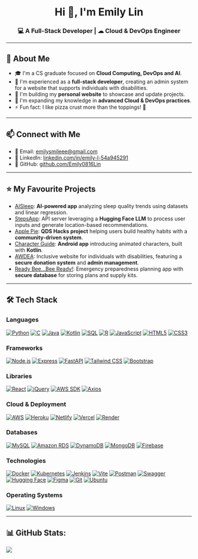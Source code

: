 <h1 align="center">Hi 👋, I'm Emily Lin</h1>  
<h3 align="center">💻 A Full-Stack Developer | ☁ Cloud & DevOps Engineer </h3>  

---  
## 🚀 About Me  
- 🎓 I'm a CS graduate focused on **Cloud Computing, DevOps and AI**.
- 🌟 I'm experienced as a **full-stack developer**, creating an admin system for a website that supports individuals with disabilities.
- 🔭 I'm building my **personal website** to showcase and update projects.  
- 🌱 I'm expanding my knowledge in **advanced Cloud & DevOps practices**.  
- ⚡ Fun fact: I like pizza crust more than the toppings! 🍕  

---
## 📫 Connect with Me
- 📧 Email: [emilysmileee@gmail.com](mailto:emilysmileee@gmail.com)  
- 💼 LinkedIn: [linkedin.com/in/emily-l-54a945291](https://www.linkedin.com/in/emily-l-54a945291/)  
- 🐙 GitHub: [github.com/Emily0816Lin](https://github.com/Emily0816Lin)  
<!-- - 👨‍💻 Portfolio : [Portfolio link](Portfolio link) -->
<!-- - 📄 Resume:  [resume link](resume link) -->

---
## ⭐ My Favourite Projects  
- [AISleep](https://panicky-lamb-kilt.cyclic.app/): **AI-powered app** analyzing sleep quality trends using datasets and linear regression.  
- [StepsApp](https://github.com/yangela1/StepsApp): API server leveraging a **Hugging Face LLM** to process user inputs and generate location-based recommendations.  
- [Apple Pie](ADD_LINK_HERE): **QDS Hacks project** helping users build healthy habits with a **community-driven system**.  
- [Character Guide](ADD_LINK_HERE): **Android app** introducing animated characters, built with **Kotlin**.  
- [AWDEA](https://awdea.org/): Inclusive website for individuals with disabilities, featuring a **secure donation system** and **admin management**.  
- [Ready Bee…Bee Ready!](https://bby-24.web.app/): Emergency preparedness planning app with **secure database** for storing plans and supply kits.  

---
## 🛠️ Tech Stack
### Languages
[![Python](https://img.shields.io/badge/-Python-3776AB?style=for-the-badge&logo=python&logoColor=white)](https://www.python.org/)
[![C](https://img.shields.io/badge/-C-A8B9CC?style=for-the-badge&logo=c&logoColor=white)](https://www.cprogramming.com/)
[![Java](https://img.shields.io/badge/java-%23ED8B00.svg?style=for-the-badge&logo=openjdk&logoColor=white)](https://www.java.com/)
[![Kotlin](https://img.shields.io/badge/-Kotlin-0095D5?style=for-the-badge&logo=kotlin&logoColor=white)](https://kotlinlang.org/)
[![SQL](https://img.shields.io/badge/-SQL-4479A1?style=for-the-badge&logo=postgresql&logoColor=white)](https://www.postgresql.org/)
[![R](https://img.shields.io/badge/-R-276DC3?style=for-the-badge&logo=r&logoColor=white)](https://www.r-project.org/)
[![JavaScript](https://img.shields.io/badge/-JavaScript-F7DF1E?style=for-the-badge&logo=javascript&logoColor=black)](https://www.javascript.com/)
[![HTML5](https://img.shields.io/badge/-HTML5-E34F26?style=for-the-badge&logo=html5&logoColor=white)](https://developer.mozilla.org/en-US/docs/Web/Guide/HTML/HTML5)
[![CSS3](https://img.shields.io/badge/-CSS3-1572B6?style=for-the-badge&logo=css3&logoColor=white)](https://developer.mozilla.org/en-US/docs/Web/CSS)

### Frameworks
[![Node.js](https://img.shields.io/badge/-Node.js-339933?style=for-the-badge&logo=node.js&logoColor=white)](https://nodejs.org/)
[![Express](https://img.shields.io/badge/express.js-%23404d59.svg?style=for-the-badge&logo=express&logoColor=%2361DAFB)](https://expressjs.com/)
[![FastAPI](https://img.shields.io/badge/FastAPI-005571?style=for-the-badge&logo=fastapi)](https://fastapi.tiangolo.com/)
[![Tailwind CSS](https://img.shields.io/badge/-Tailwind_CSS-38B2AC?style=for-the-badge&logo=tailwind-css&logoColor=white)](https://tailwindcss.com/)
[![Bootstrap](https://img.shields.io/badge/-Bootstrap-7952B3?style=for-the-badge&logo=bootstrap&logoColor=white)](https://getbootstrap.com/)

### Libraries
[![React](https://img.shields.io/badge/-React-61DAFB?style=for-the-badge&logo=react&logoColor=white)](https://reactjs.org/)
[![jQuery](https://img.shields.io/badge/-JQuery-0769AD?style=for-the-badge&logo=jquery&logoColor=white)](https://jquery.com/)
[![AWS SDK](https://img.shields.io/badge/-AWS_SDK-232F3E?style=for-the-badge&logo=amazon-web-services&logoColor=white)](https://aws.amazon.com/sdk-for-java/)
[![Axios](https://img.shields.io/badge/-Axios-56A7F2?style=for-the-badge&logo=axios&logoColor=white)](https://axios-http.com/)

### Cloud & Deployment
[![AWS](https://img.shields.io/badge/-AWS-232F3E?style=for-the-badge&logo=amazon-web-services&logoColor=white)](https://aws.amazon.com/)
[![Heroku](https://img.shields.io/badge/heroku-%23430098.svg?style=for-the-badge&logo=heroku&logoColor=white)](https://www.heroku.com/)
[![Netlify](https://img.shields.io/badge/-Netlify-00C7B7?style=for-the-badge&logo=netlify&logoColor=white)](https://www.netlify.com/)
[![Vercel](https://img.shields.io/badge/-Vercel-000000?style=for-the-badge&logo=vercel&logoColor=white)](https://vercel.com/)
[![Render](https://img.shields.io/badge/-Render-333333?style=for-the-badge&logo=render&logoColor=white)](https://render.com/)

### Databases
[![MySQL](https://img.shields.io/badge/-MySQL-4479A1?style=for-the-badge&logo=mysql&logoColor=white)](https://www.mysql.com/)
[![Amazon RDS](https://img.shields.io/badge/-Amazon_RDS-527FFF?style=for-the-badge&logo=amazon-rds&logoColor=white)](https://aws.amazon.com/rds/)
[![DynamoDB](https://img.shields.io/badge/-DynamoDB-4053D6?style=for-the-badge&logo=amazon-dynamodb&logoColor=white)](https://aws.amazon.com/dynamodb/)
[![MongoDB](https://img.shields.io/badge/-MongoDB-47A248?style=for-the-badge&logo=mongodb&logoColor=white)](https://www.mongodb.com/)
[![Firebase](https://img.shields.io/badge/-Firebase-FFCA28?style=for-the-badge&logo=firebase&logoColor=white)](https://firebase.google.com/)

### Technologies
[![Docker](https://img.shields.io/badge/-Docker-2496ED?style=for-the-badge&logo=docker&logoColor=white)](https://www.docker.com/)
[![Kubernetes](https://img.shields.io/badge/-Kubernetes-326CE5?style=for-the-badge&logo=kubernetes&logoColor=white)](https://kubernetes.io/)
[![Jenkins](https://img.shields.io/badge/-Jenkins-D24939?style=for-the-badge&logo=jenkins&logoColor=white)](https://www.jenkins.io/)
[![Vite](https://img.shields.io/badge/vite-%23646CFF.svg?style=for-the-badge&logo=vite&logoColor=white)](https://vite.dev/)
[![Postman](https://img.shields.io/badge/-Postman-FF6C37?style=for-the-badge&logo=postman&logoColor=white)](https://www.postman.com/)
[![Swagger](https://img.shields.io/badge/Swagger-85C1AE?style=for-the-badge&logo=swagger&logoColor=white)](https://swagger.io/)
[![Hugging Face](https://img.shields.io/badge/Hugging%20Face-FFD166?logo=huggingface&logoColor=fff&style=for-the-badge)](https://huggingface.co/)
[![Figma](https://img.shields.io/badge/-Figma-F24E1E?style=for-the-badge&logo=figma&logoColor=white)](https://www.figma.com/)
[![Git](https://img.shields.io/badge/-Git-F05032?style=for-the-badge&logo=git&logoColor=white)](https://git-scm.com/)
[![Ubuntu](https://img.shields.io/badge/-Ubuntu-E95420?style=for-the-badge&logo=ubuntu&logoColor=white)](https://ubuntu.com/)

### Operating Systems
[![Linux](https://img.shields.io/badge/-Linux-FCC624?style=for-the-badge&logo=linux&logoColor=black)](https://www.linux.org/)
[![Windows](https://img.shields.io/badge/-Windows-0078D6?style=for-the-badge&logo=windows11&logoColor=white)](https://www.microsoft.com/en-ca/windows)

---
## 📊 GitHub Stats:
![](https://nirzak-streak-stats.vercel.app/?user=Emily0816Lin&theme=ambient_gradient&hide_border=false)<br/>



